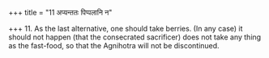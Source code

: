 +++
title = "11 अप्यन्ततः पिप्पलानि न"

+++
11. As the last alternative, one should take berries. (In any case) it should not happen (that the consecrated sacrificer) does not take any thing as the fast-food, so that the Agnihotra will not be discontinued.
